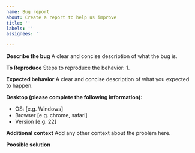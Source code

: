 ```yaml
---
name: Bug report
about: Create a report to help us improve
title: ''
labels: ''
assignees: ''

---
```


**Describe the bug**
A clear and concise description of what the bug is.

**To Reproduce**
Steps to reproduce the behavior:
1.

**Expected behavior**
A clear and concise description of what you expected to happen.

**Desktop (please complete the following information):**

- OS: [e.g. Windows]
- Browser [e.g. chrome, safari]
- Version [e.g. 22]

**Additional context**
Add any other context about the problem here.

**Poosible solution**
